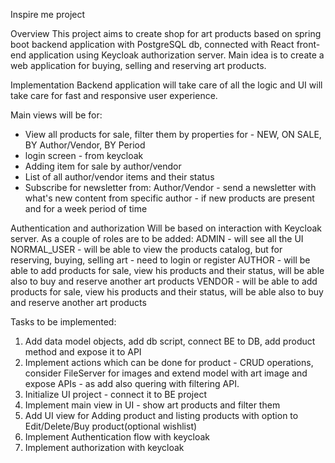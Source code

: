 Inspire me project

Overview
This project aims to create shop for art products based on spring boot backend application with PostgreSQL db, connected with React front-end application using Keycloak authorization server.
Main idea is to create a web application for buying, selling and reserving art products.

Implementation
Backend application will take care of all the logic and UI will take care for fast and responsive user experience.

Main views will be for:
- View all products for sale, filter them by properties for - NEW, ON SALE, BY Author/Vendor, BY Period
- login screen - from keycloak
- Adding item for sale by author/vendor
- List of all author/vendor items and their status
- Subscribe for newsletter from: Author/Vendor - send a newsletter with what's new content from specific author - if new products are present and for a week period of time

Authentication and authorization
Will be based on interaction with Keycloak server.
As a couple of roles are to be added: 
ADMIN - will see all the UI
NORMAL_USER - will be able to view the products catalog, but for reserving, buying, selling art - need to login or register
AUTHOR - will be able to add products for sale, view his products and their status, will be able also to buy and reserve another art products
VENDOR - will be able to add products for sale, view his products and their status, will be able also to buy and reserve another art products

Tasks to be implemented:
1. Add data model objects, add db script, connect BE to DB, add product method and expose it to API
2. Implement actions which can be done for product - CRUD operations, consider FileServer for images and extend model with art image and expose APIs - as add also quering with filtering API.
3. Initialize UI project - connect it to BE project
4. Implement main view in UI - show art products and filter them
5. Add UI view for Adding product and listing products with option to Edit/Delete/Buy product(optional wishlist)
6. Implement Authentication flow with keycloak
7. Implement authorization with keycloak


